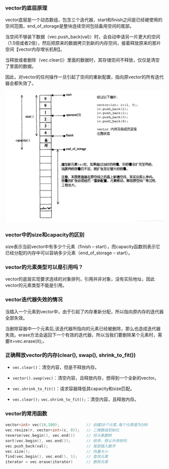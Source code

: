 ### vector的底层原理

vector底层是一个动态数组，包含三个迭代器，start和finish之间是已经被使用的空间范围，end_of_storage是整块连续空间包括备用空间的尾部。

当空间不够装下数据（vec.push_back(val)）时，会自动申请另一片更大的空间（1.5倍或者2倍），然后把原来的数据拷贝到新的内存空间，接着释放原来的那片空间【vector内存增长机制】。

当释放或者删除（vec.clear()）里面的数据时，其存储空间不释放，仅仅是清空了里面的数据。

因此，对vector的任何操作一旦引起了空间的重新配置，指向原vector的所有迭代器会都失效了。

 <img src="imgs/01. vector底层实现原理/70.png">

### vector中的size和capacity的区别

size表示当前vector中有多少个元素（finish – start），而capacity函数则表示它已经分配的内存中可以容纳多少元素（end_of_storage – start）。

### vector的元素类型可以是引用吗？

vector的底层实现要求连续的对象排列，引用并非对象，没有实际地址，因此vector的元素类型不能是引用。

### vector迭代器失效的情况

当插入一个元素到vector中，由于引起了内存重新分配，所以指向原内存的迭代器全部失效。

当删除容器中一个元素后,该迭代器所指向的元素已经被删除，那么也造成迭代器失效。erase方法会返回下一个有效的迭代器，所以当我们要删除某个元素时，需要it=vec.erase(it)*;。*

### 正确释放vector的内存(clear(), swap(), shrink_to_fit())

* `vec.clear()`：清空内容，但是不释放内存。

* `vector().swap(vec)`：清空内容，且释放内存，想得到一个全新的vector。

* `vec.shrink_to_fit()`：请求容器降低其capacity和size匹配。

* `vec.clear();` `vec.shrink_to_fit();`：清空内容，且释放内存。

### vector的常用函数

```c++
vector<int> vec(10,100);            // 创建10个元素,每个元素值为100
vec.resize(r, vector<int>(c, 0));   // 二维数组初始化
reverse(vec.begin(), vec.end())     // 将元素翻转
sort(vec.begin(), vec.end());       // 排序，默认升序排列
vec.push_back(val);                 // 尾部插入数字
vec.size();                         // 向量大小
find(vec.begin(), vec.end(), 1);    // 查找元素
iterator = vec.erase(iterator)      // 删除元素
```